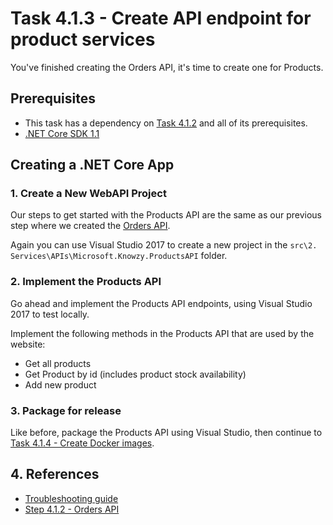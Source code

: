 # Task 4.1.3 - Create API endpoint for product services

You've finished creating the Orders API, it's time to create one for Products.  

## Prerequisites 

* This task has a dependency on [Task 4.1.2][412] and all of its prerequisites.
* [.NET Core SDK 1.1](https://www.microsoft.com/net/download/core)

## Creating a .NET Core App

### 1. Create a New WebAPI Project
Our steps to get started with the Products API are the same as our previous step where we created the [Orders API][412]. 

Again you can use Visual Studio 2017 to create a new project in the `src\2. Services\APIs\Microsoft.Knowzy.ProductsAPI` folder.

### 2. Implement the Products API

Go ahead and implement the Products API endpoints, using Visual Studio 2017 to test locally.

Implement the following methods in the Products API that are used by the website:
- Get all products
- Get Product by id (includes product stock availability)
- Add new product

### 3. Package for release

Like before, package the Products API using Visual Studio, then continue to [Task 4.1.4 - Create Docker images][414]. 

## 4. References

* [Troubleshooting guide][499]
* [Step 4.1.2 - Orders API][412]

[412]: /stories/4/412_OrdersAPI.md
[414]: /stories/4/414_Docker.md
[499]: /stories/4/499_Troubleshooting.md